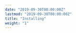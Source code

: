 ```yaml
---
date: "2019-09-30T00:00:00Z"
lastmod: "2019-09-30T00:00:00Z"
title: "Installing"
weight: "1"
---
```

